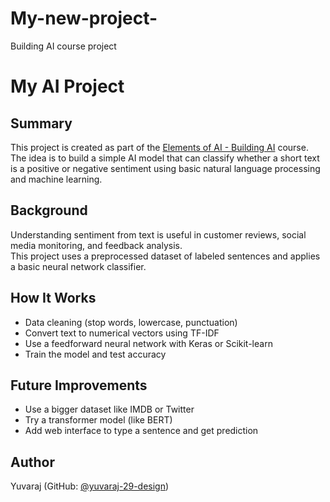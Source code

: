 # My-new-project-
Building AI course project

# My AI Project

## Summary

This project is created as part of the [Elements of AI - Building AI](https://buildingai.elementsofai.com/) course.  
The idea is to build a simple AI model that can classify whether a short text is a positive or negative sentiment using basic natural language processing and machine learning.

## Background

Understanding sentiment from text is useful in customer reviews, social media monitoring, and feedback analysis.  
This project uses a preprocessed dataset of labeled sentences and applies a basic neural network classifier.

## How It Works

- Data cleaning (stop words, lowercase, punctuation)
- Convert text to numerical vectors using TF-IDF
- Use a feedforward neural network with Keras or Scikit-learn
- Train the model and test accuracy

## Future Improvements

- Use a bigger dataset like IMDB or Twitter
- Try a transformer model (like BERT)
- Add web interface to type a sentence and get prediction

## Author

Yuvaraj (GitHub: [@yuvaraj-29-design](https://github.com/yuvaraj-29-design))
